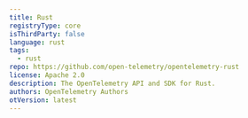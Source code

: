 ```yaml
---
title: Rust
registryType: core
isThirdParty: false
language: rust
tags:
  - rust
repo: https://github.com/open-telemetry/opentelemetry-rust
license: Apache 2.0
description: The OpenTelemetry API and SDK for Rust.
authors: OpenTelemetry Authors
otVersion: latest
---
```

